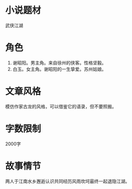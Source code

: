 # 小说题材
武侠江湖

# 角色
1. 谢昭阳。男主角。来自徐州的侠客。性格坚毅。
2. 白玉。女主角。谢昭阳的一生挚爱。苏州姑娘。

# 文章风格
模仿作家古龙的风格，可以借鉴它的语录，但不要照搬。
<!-- ## 古龙语录如下：
◆ 鹿角若无茸，羚羊若无角，也不会死于猎人之手了
◆ 他们忽哭忽笑，又哭又笑。
◆ 这里的酒虽不错，但一个人只要活着，总不能永远泡在酒缸里，糊里糊涂地过一辈子，该走的时候，还是要走的……掌柜的，你说是吗……
◆ 李寻欢的心沉落了下去，笑容也冻结。因为他数过梅花。他了解一个人在数梅花时，那是多么寂寞。
◆ 李寻欢道：“你现在就好像生了场大病，这病只有两种药能治好。”吕凤先道：“两种药？”李寻欢道：“第一种是家，第二种是时间，你只要回家……” -->

# 字数限制
2000字

# 故事情节
两人于江南水乡邂逅认识共同经历风雨坎坷最终一起退隐江湖。